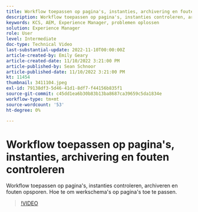 ```yaml
---
title: Workflow toepassen op pagina's, instanties, archivering en fouten controleren
description: Workflow toepassen op pagina's, instanties controleren, archiveren en fouten opsporen. Hoe te om werkschema's op pagina's toe te passen.
keywords: KCS, AEM, Experience Manager, problemen oplossen
solution: Experience Manager
role: User
level: Intermediate
doc-type: Technical Video
last-substantial-update: 2022-11-10T00:00:00Z
article-created-by: Emily Geary
article-created-date: 11/10/2022 3:21:00 PM
article-published-by: Sean Schnoor
article-published-date: 11/10/2022 3:21:00 PM
kt: 11454
thumbnail: 3411104.jpeg
exl-id: 79138df3-5d46-41d1-8df7-f44156b835f1
source-git-commit: c45dd1ea6b30b83b13ba8687ca39659c5da1834e
workflow-type: tm+mt
source-wordcount: '53'
ht-degree: 0%

---
```


# Workflow toepassen op pagina&#39;s, instanties, archivering en fouten controleren

Workflow toepassen op pagina&#39;s, instanties controleren, archiveren en fouten opsporen. Hoe te om werkschema&#39;s op pagina&#39;s toe te passen.

>[!VIDEO](https://video.tv.adobe.com/v/3411104/?quality=12&learn=on)
